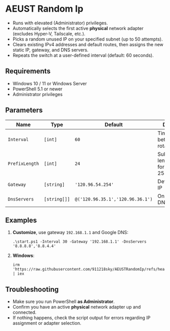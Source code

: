 # AEUST Random Ip
- Runs with elevated (Administrator) privileges.  
- Automatically selects the first active **physical** network adapter (excludes Hyper-V, Tailscale, etc.).  
- Picks a random unused IP on your specified subnet (up to 50 attempts).  
- Clears existing IPv4 addresses and default routes, then assigns the new static IP, gateway, and DNS servers.  
- Repeats the switch at a user-defined interval (default: 60 seconds).

## Requirements

- Windows 10 / 11 or Windows Server  
- PowerShell 5.1 or newer  
- Administrator privileges  

## Parameters

| Name          | Type        | Default                         | Description                                          |
| ------------- | ----------- | ------------------------------- | ---------------------------------------------------- |
| `Interval`    | `[int]`     | `60`                            | Time (seconds) between IP rotations                  |
| `PrefixLength`| `[int]`     | `24`                            | Subnet prefix length (e.g. 24 for 255.255.255.0)     |
| `Gateway`     | `[string]`  | `'120.96.54.254'`               | Default gateway IP                                   |
| `DnsServers`  | `[string[]]`| `@('120.96.35.1','120.96.36.1')`| One or more DNS server IPs                           |

## Examples

1. **Customize**, use gateway `192.168.1.1` and Google DNS:

   ```
   .\start.ps1 -Interval 30 -Gateway '192.168.1.1' -DnsServers '8.8.8.8','8.8.4.4'
   ```

2. **Windows**:

   ```
   irm 'https://raw.githubusercontent.com/911218sky/AEUSTRandomIp/refs/heads/main/start.ps1' | iex
   ```

## Troubleshooting

- Make sure you run PowerShell **as Administrator**.  
- Confirm you have an active **physical** network adapter up and connected.  
- If nothing happens, check the script output for errors regarding IP assignment or adapter selection.